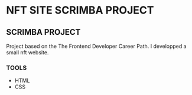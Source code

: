 # NFT SITE SCRIMBA PROJECT

## SCRIMBA PROJECT
Project based on the The Frontend Developer Career Path.  I developped a small nft website.

### TOOLS

- HTML
- CSS
